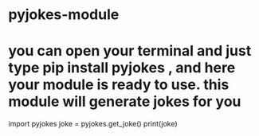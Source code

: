 # pyjokes-module
# you can open your terminal and just type pip install pyjokes , and here your module is ready to use. this module will generate jokes for you 

import pyjokes
joke = pyjokes.get_joke()
print(joke)

